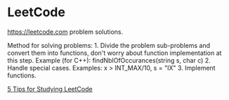 # LeetCode
https://leetcode.com problem solutions.
<p>Method for solving problems:
1. Divide the problem sub-problems and convert them into functions, don't worry about function implementation at this step. Example (for C++): findNbIOfOccurances(string s, char c)
2. Handle special cases. Examples: x > INT_MAX/10, s = "IX"
3. Implement functions.
  
<a href="https://www.youtube.com/watch?v=xH__HUNVfH0&list=PLW7ZPvdSj-TToDuVDfc-gPxWNrBox2v5y&index=73&t=2s&ab_channel=KennyTalksCode">5 Tips for Studying LeetCode</a>
